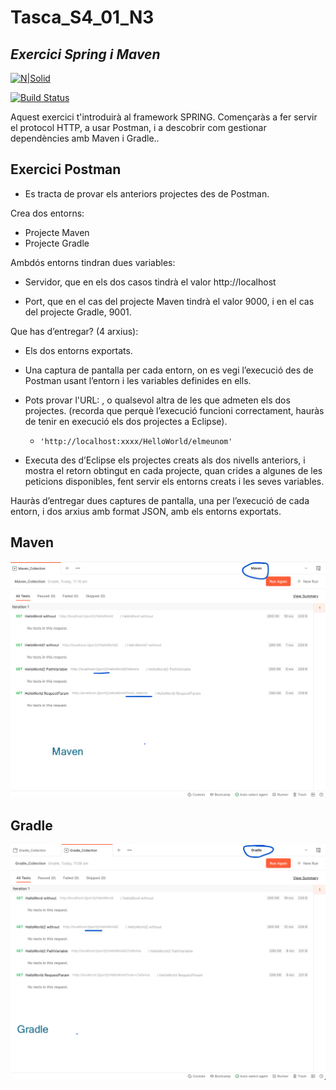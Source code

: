 # Tasca_S4_01_N3
## _Exercici Spring i Maven_

[![N|Solid](https://itacademy.barcelonactiva.cat/pluginfile.php/1/theme_remui/logo/1666775845/logo.png)](https://nodesource.com/products/nsolid)

[![Build Status](https://travis-ci.org/joemccann/dillinger.svg?branch=master)](https://travis-ci.org/joemccann/dillinger)

Aquest exercici t'introduirà al framework SPRING. 
Començaràs a fer servir el protocol HTTP, a usar Postman, i a descobrir com gestionar dependències amb Maven i Gradle..


## Exercici Postman

- Es tracta de provar els anteriors projectes des de Postman.

Crea dos entorns:
- Projecte Maven
- Projecte Gradle

 

Ambdós entorns tindran dues variables:

 - Servidor, que en els dos casos tindrà el valor http://localhost

 - Port, que en el cas del projecte Maven tindrà el valor 9000, i en el cas del projecte Gradle, 9001.

 
Que has d’entregar? (4 arxius):

 - Els dos entorns exportats.

 - Una captura de pantalla per cada entorn, on es vegi l’execució des de Postman usant l’entorn i les variables definides en ells.

- Pots provar l'URL: , o qualsevol altra de les que admeten els dos projectes. (recorda que perquè l’execució funcioni correctament, hauràs de tenir en execució els dos projectes a Eclipse).
    -     'http://localhost:xxxx/HelloWorld/elmeunom'

- Executa des d’Eclipse els projectes creats als dos nivells anteriors, i mostra el retorn obtingut en cada projecte, quan crides a algunes de les peticions disponibles, fent servir els entorns creats i les seves variables.

Hauràs d’entregar dues captures de pantalla, una per l’execució de cada entorn, i dos arxius amb format JSON, amb els entorns exportats.

## Maven
[![N|Solid](https://github.com/gonzashan/Tasca_S4_01_N3/blob/main/Maven.png)](https://nodesource.com/products/nsolid)
## Gradle
[![N|Solid](https://github.com/gonzashan/Tasca_S4_01_N3/blob/main/Gradle.png)](https://nodesource.com/products/nsolid)
